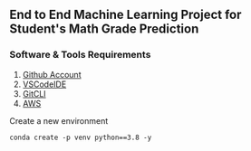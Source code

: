 ## End to End Machine Learning Project for Student's Math Grade Prediction

### Software & Tools Requirements

1. [Github Account](https://github.com)
2. [VSCodeIDE](https://code.visualstudio.com/)
3. [GitCLI](https://git-scm.com/book/en/v2/Getting-Started-The-Command-Line)
4. [AWS](https://aws.amazon.com/)

Create a new environment

```
conda create -p venv python==3.8 -y
```